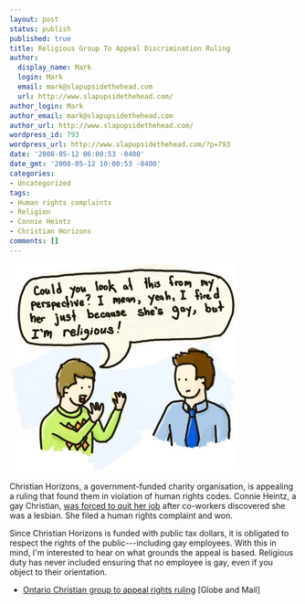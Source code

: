 ```yaml
---
layout: post
status: publish
published: true
title: Religious Group To Appeal Discrimination Ruling
author:
  display_name: Mark
  login: Mark
  email: mark@slapupsidethehead.com
  url: http://www.slapupsidethehead.com/
author_login: Mark
author_email: mark@slapupsidethehead.com
author_url: http://www.slapupsidethehead.com/
wordpress_id: 793
wordpress_url: http://www.slapupsidethehead.com/?p=793
date: '2008-05-12 06:00:53 -0400'
date_gmt: '2008-05-12 10:00:53 -0400'
categories:
- Uncategorized
tags:
- Human rights complaints
- Religion
- Connie Heintz
- Christian Horizons
comments: []
---
```

![Some sound rationalization...](/wp-content/media/2008/05/sound-rationalization.jpg "What is happening to our religious freedom!?")

Christian Horizons, a government-funded charity organisation, is appealing a ruling that found them in violation of human rights codes. Connie Heintz, a gay Christian, [was forced to quit her job](http://www.slapupsidethehead.com/2008/04/evangelical-group-fined-for-human-rights-violation/ "Nothing witty to say, really") after co-workers discovered she was a lesbian. She filed a human rights complaint and won.

Since Christian Horizons is funded with public tax dollars, it is obligated to respect the rights of the public---including gay employees. With this in mind, I'm interested to hear on what grounds the appeal is based. Religious duty has never included ensuring that no employee is gay, even if you object to their orientation.

- [Ontario Christian group to appeal rights ruling](http://www.theglobeandmail.com/servlet/story/RTGAM.20080507.wontrights0507/BNStory/National/home%3Cbr%3E) [Globe and Mail]
